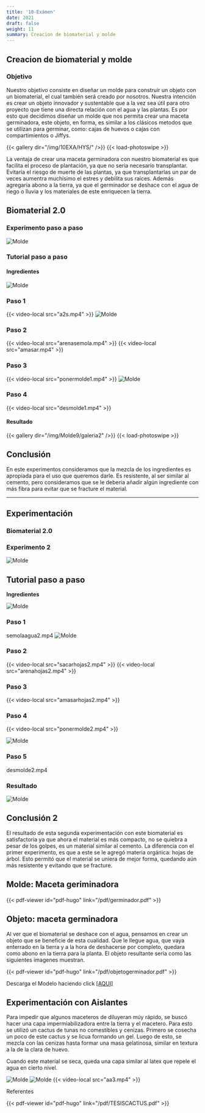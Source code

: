 ```yaml
---
title: '10-Exámen'
date: 2021
draft: false
weight: 11
summary: Creacion de biomaterial y molde
---
```



## Creacion de biomaterial y molde
### Objetivo

Nuestro objetivo consiste en diseñar un molde para construir un objeto con un biomaterial, el cual también será creado por nosotros. Nuestra intención es crear un objeto innovador y sustentable que a la vez sea útil para otro proyecto que tiene una directa relación con el agua y las plantas. Es por esto que decidimos diseñar un molde que nos permita crear una maceta germinadora, este objeto, en forma, es similar a los clásicos metodos que se utilizan para germinar, como: cajas de huevos o cajas con compartimientos o Jiffys.

{{< gallery dir="/img/10EXA/HYS/" />}} {{< load-photoswipe >}}

La ventaja de crear una maceta germinadora con nuestro biomaterial es que facilita el proceso de plantación, ya que no seria necesario transplantar. Evitaría el riesgo de muerte de las plantas, ya que transplantarlas un par de veces aumentra muchísimo el estres y debilita sus raices. Además agregaría abono a la tierra, ya que el germinador se deshace con el agua de riego o lluvia y los materiales de este enriquecen la tierra.


## Biomaterial 2.0

### Experimento paso a paso
![Molde](/img/10EXA/receta22.jpg)



### Tutorial paso a paso

#### Ingredientes

![Molde](/img/10EXA/ingedientes2.jpg)

### Paso 1

{{< video-local src="a2s.mp4" >}}
![Molde](/img/10EXA/masa2.jpg)

### Paso 2

{{< video-local src="arenasemola.mp4" >}}
{{< video-local src="amasar.mp4" >}}



### Paso 3

{{< video-local src="ponermolde1.mp4" >}}
![Molde](/img/Molde9/hornear12.jpg)

### Paso 4

{{< video-local src="desmolde1.mp4" >}}


#### Resultado 

{{< gallery dir="/img/Molde9/galeria2" />}} {{< load-photoswipe >}}

## Conclusión

En este experimentos consideramos que la mezcla de los ingredientes es apropiada para el uso que queremos darle. Es resistente, al ser similar al cemento, pero consideramos que se le deberia añadir algún ingrediente con más fibra para evitar que se fracture el material.
________________________________

## Experimentación

### Biomaterial 2.0

### Experimento 2

![Molde](/img/Molde9/receta22.jpg)


## Tutorial paso a paso

**Ingredientes**

![Molde](/img/Molde9/ingedientes2.jpg)


### Paso 1

semolaagua2.mp4
![Molde](/img/Molde9/masa2.jpg)

### Paso 2

{{< video-local src="sacarhojas2.mp4" >}}
{{< video-local src="arenahojas2.mp4" >}}


### Paso 3

{{< video-local src="amasarhojas2.mp4" >}}

### Paso 4

{{< video-local src="ponermolde2.mp4" >}}

![Molde](/img/Molde9/hornear12.jpg)

### Paso 5

desmolde2.mp4

### Resultado

![Molde](/img/Molde9/materialess.jpg)

## Conclusión 2

El resultado de esta segunda experimentación con este biomaterial es satisfactoria ya que ahora el material es más compacto, no se quiebra a pesar de los golpes, es un material similar al cemento. La diferencia con el primer experimento, es que a este se le agregó materia orgánica: hojas de árbol. Esto permitó que el material se uniera de mejor forma, quedando aún más resistente y evitando que se fracture.

## Molde: Maceta geriminadora

####

{{< pdf-viewer id="pdf-hugo" link="/pdf/germinador.pdf"  >}}

## Objeto: maceta germinadora

Al ver que el biomaterial se deshace con el agua, pensamos en crear un objeto que se beneficie de esta cualidad. Que le llegue agua, que vaya enterrado en la tierra y a la hora de deshacerse por completo, quedara como abono en la tierra para la planta. El objeto resultante sería como las siguientes imagenes muestran. 

{{< pdf-viewer id="pdf-hugo" link="/pdf/objetogerminador.pdf"  >}}


Descarga el Modelo haciendo click [[AQUI]](/descargas/MoldeFabDigEXAMEN.3dm)

## Experimentación con Aislantes

Para impedir que algunos maceteros de diluyeran múy rápido, se buscó hacer una capa impermiabilizadora entre la tierra y el macetero. 
Para esto se utilizó un cactus de tunas no comestibles y cenizas. 
Primero se cosecha un poco de este cactus y se licua formando un gel. Luego de esto, se mezcla con las cenizas hasta formar una masa gelatinosa, similar en textura a la de la clara de huevo.

Cuando este material se seca, queda una capa similar al latex que repele el agua en cierto nivel.

![Molde](/img/10EXA/aa1.jpeg)
![Molde](/img/10EXA/aa2.jpeg)
{{< video-local src="aa3.mp4" >}}

Referentes

{{< pdf-viewer id="pdf-hugo" link="/pdf/TESISCACTUS.pdf"  >}}



